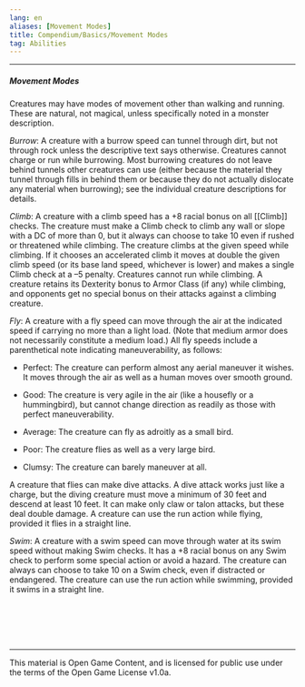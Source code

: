 ```yaml
---
lang: en
aliases: [Movement Modes]
title: Compendium/Basics/Movement Modes
tag: Abilities
---
```


---
##### Movement Modes

Creatures may have modes of movement other than walking and running. These are natural, not magical, unless specifically noted in a monster description.

_Burrow_: A creature with a burrow speed can tunnel through dirt, but not through rock unless the descriptive text says otherwise. Creatures cannot charge or run while burrowing. Most burrowing creatures do not leave behind tunnels other creatures can use (either because the material they tunnel through fills in behind them or because they do not actually dislocate any material when burrowing); see the individual creature descriptions for details.

_Climb_: A creature with a climb speed has a +8 racial bonus on all [[Climb]] checks. The creature must make a Climb check to climb any wall or slope with a DC of more than 0, but it always can choose to take 10 even if rushed or threatened while climbing. The creature climbs at the given speed while climbing. If it chooses an accelerated climb it moves at double the given climb speed (or its base land speed, whichever is lower) and makes a single Climb check at a –5 penalty. Creatures cannot run while climbing. A creature retains its Dexterity bonus to Armor Class (if any) while climbing, and opponents get no special bonus on their attacks against a climbing creature.

_Fly_: A creature with a fly speed can move through the air at the indicated speed if carrying no more than a light load. (Note that medium armor does not necessarily constitute a medium load.) All fly speeds include a parenthetical note indicating maneuverability, as follows:

- Perfect: The creature can perform almost any aerial maneuver it wishes. It moves through the air as well as a human moves over smooth ground.
    
- Good: The creature is very agile in the air (like a housefly or a hummingbird), but cannot change direction as readily as those with perfect maneuverability.
    
- Average: The creature can fly as adroitly as a small bird.
    
- Poor: The creature flies as well as a very large bird.
    
- Clumsy: The creature can barely maneuver at all.
    

A creature that flies can make dive attacks. A dive attack works just like a charge, but the diving creature must move a minimum of 30 feet and descend at least 10 feet. It can make only claw or talon attacks, but these deal double damage. A creature can use the run action while flying, provided it flies in a straight line.

_Swim_: A creature with a swim speed can move through water at its swim speed without making Swim checks. It has a +8 racial bonus on any Swim check to perform some special action or avoid a hazard. The creature can always can choose to take 10 on a Swim check, even if distracted or endangered. The creature can use the run action while swimming, provided it swims in a straight line.


<br><br>
---

---

This material is Open Game Content, and is licensed for public use under
the terms of the Open Game License v1.0a.
